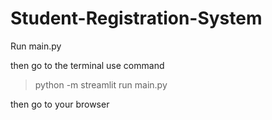 # Student-Registration-System

Run main.py

then go to the terminal use command

> python -m streamlit run main.py

then go to your browser